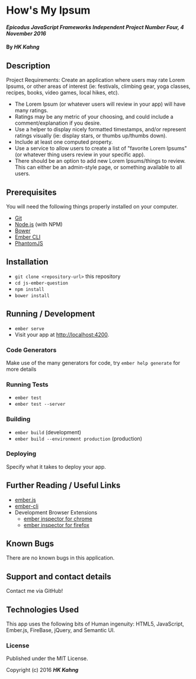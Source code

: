 # How's My Ipsum

#### _Epicodus JavaScript Frameworks Independent Project Number Four, 4 November 2016_

#### By _**HK Kahng**_

## Description

Project Requirements: Create an application where users may rate Lorem Ipsums, or other areas of interest (ie: festivals, climbing gear, yoga classes, recipes, books, video games, local hikes, etc).

* The Lorem Ipsum (or whatever users will review in your app) will have many ratings.
* Ratings may be any metric of your choosing, and could include a comment/explanation if you desire.
* Use a helper to display nicely formatted timestamps, and/or represent ratings visually (ie: display stars, or thumbs up/thumbs down).
* Include at least one computed property.
* Use a service to allow users to create a list of "favorite Lorem Ipsums" (or whatever thing users review in your specific app).
* There should be an option to add new Lorem Ipsums/things to review. This can either be an admin-style page, or something available to all users.

## Prerequisites

You will need the following things properly installed on your computer.

* [Git](http://git-scm.com/)
* [Node.js](http://nodejs.org/) (with NPM)
* [Bower](http://bower.io/)
* [Ember CLI](http://ember-cli.com/)
* [PhantomJS](http://phantomjs.org/)

## Installation

* `git clone <repository-url>` this repository
* `cd js-ember-question`
* `npm install`
* `bower install`

## Running / Development

* `ember serve`
* Visit your app at [http://localhost:4200](http://localhost:4200).

### Code Generators

Make use of the many generators for code, try `ember help generate` for more details

### Running Tests

* `ember test`
* `ember test --server`

### Building

* `ember build` (development)
* `ember build --environment production` (production)

### Deploying

Specify what it takes to deploy your app.

## Further Reading / Useful Links

* [ember.js](http://emberjs.com/)
* [ember-cli](http://ember-cli.com/)
* Development Browser Extensions
  * [ember inspector for chrome](https://chrome.google.com/webstore/detail/ember-inspector/bmdblncegkenkacieihfhpjfppoconhi)
  * [ember inspector for firefox](https://addons.mozilla.org/en-US/firefox/addon/ember-inspector/)

## Known Bugs

There are no known bugs in this application.

## Support and contact details

Contact me via GitHub!

## Technologies Used

This app uses the following bits of Human ingenuity: HTML5, JavaScript, Ember.js, FireBase, jQuery, and Semantic UI.

### License

Published under the MIT License.

Copyright (c) 2016 **_HK Kahng_**
